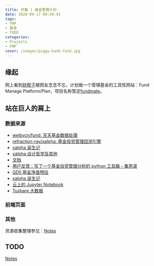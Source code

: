 ```yaml
---
title: 开篇 | 基金管理计划
date: 2020-09-17 09:59:43
tags:
- FMP
- 基金
- TODO
categories:
- Projects
- FMP
cover: /images/piggy-bank-fund.jpg
---
```

## 缘起
网上看到[财帮子](https://dbanotes.net/arch/caibangzi_web_arch.html)被网友念念不忘，计划做一个管理基金的工具性网站：Fund Manage Platform/Plan，项目名称暂定[fundmate](https://github.com/imoyao/fundmate)。

## 站在巨人的肩上

### 数据来源
- [weibycn/fund: 天天基金数据处理](https://github.com/weibycn/fund)
- [refraction-ray/xalpha: 基金投资管理回测引擎](https://github.com/refraction-ray/xalpha)
- [xalpha 诞生记](https://re-ra.xyz/xalpha-%E8%AF%9E%E7%94%9F%E8%AE%B0/)
- [xalpha 设计哲学及其他](https://re-ra.xyz/xalpha-%E8%AE%BE%E8%AE%A1%E5%93%B2%E5%AD%A6%E5%8F%8A%E5%85%B6%E4%BB%96/)
- [文档](https://xalpha.readthedocs.io/en/latest/)
- [用户反馈：写了一个基金投资管理分析的 python 工具箱 - 集思录](https://www.jisilu.cn/question/287335)
- [QDII 基金净值预估](https://re-ra.xyz/QDII-%E5%9F%BA%E9%87%91%E5%87%80%E5%80%BC%E9%A2%84%E4%BC%B0/)
- [xalpha 诞生记](https://re-ra.xyz/xalpha-%E8%AF%9E%E7%94%9F%E8%AE%B0/)
- [云上的 Jupyter Notebook](https://re-ra.xyz/%E4%BA%91%E4%B8%8A%E7%9A%84-Jupyter-Notebook/)
- [Tushare 大数据](https://tushare.pro/document/2)

### 前端页面

### 其他
资源收集整理参见：[Notes](https://github.com/imoyao/fundmate/projects/1)

## TODO
[Notes](https://github.com/imoyao/fundmate/projects/1)